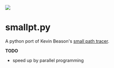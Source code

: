 ![](http://www.kevinbeason.com/smallpt/result640.jpg)

smallpt.py
==========
A python port of Kevin Beason's [small path tracer](http://www.kevinbeason.com/smallpt/).

**TODO**
  - speed up by parallel programming
